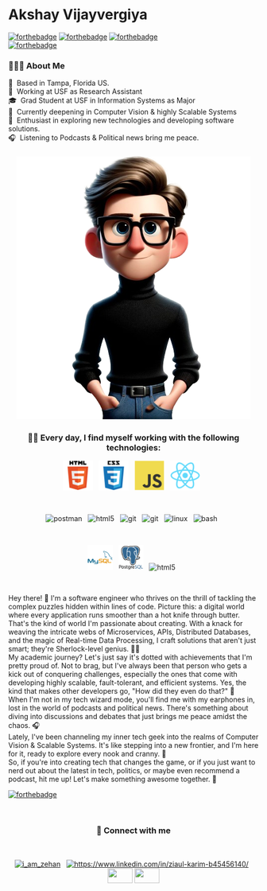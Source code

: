 # Akshay Vijayvergiya


[![forthebadge](https://forthebadge.com/images/badges/powered-by-responsibility.svg)](https://forthebadge.com)
[![forthebadge](https://forthebadge.com/images/badges/uses-brains.svg)](https://forthebadge.com)
[![forthebadge](https://forthebadge.com/images/badges/not-a-bug-a-feature.svg)](https://forthebadge.com)<br>
[![forthebadge](https://forthebadge.com/images/badges/gluten-free.svg)](https://forthebadge.com)

<h3 align="left"> 👨🏻‍💻 About Me </h3>
<p align="left">
🌱 &nbsp;Based in Tampa, Florida US.<br>
💼 &nbsp;Working at USF as Research Assistant<br>
🎓 &nbsp;Grad Student at USF in Information Systems as Major<br>
🔭 &nbsp;Currently deepening in Computer Vision & highly Scalable Systems<br>
👾 &nbsp;Enthusiast in exploring new technologies and developing software solutions.<br> 
🎧 &nbsp;Listening to Podcasts & Political news bring me peace.<br>
</p>


<h3 align= "center"><img src="avatar.png" alt="avatar"/></h3>

<h3 align="center">
  👷🏼 Every day, I find myself working with the following technologies:
</h3>
<p align="center">
 <img src="https://raw.githubusercontent.com/devicons/devicon/master/icons/html5/html5-original-wordmark.svg" alt="html5" height="60"/>&nbsp;&nbsp;
 <img src="https://raw.githubusercontent.com/devicons/devicon/master/icons/css3/css3-original-wordmark.svg" alt="css3" height="60"/>&nbsp;&nbsp;
 <img src="https://raw.githubusercontent.com/devicons/devicon/master/icons/javascript/javascript-original.svg" alt="javascript" height="60"/>&nbsp;&nbsp;
<img src = "https://raw.githubusercontent.com/devicons/devicon/master/icons/react/react-original.svg" height="60" />&nbsp;&nbsp;
</p>

</br>
<p align="center">
 <img src="https://raw.githubusercontent.com/gilbarbara/logos/main/logos/postman-icon.svg" alt="postman" height="50"/>&nbsp;&nbsp;
 <img src="https://raw.githubusercontent.com/gilbarbara/logos/main/logos/fastapi-icon.svg" alt="html5" height="50"/>&nbsp;&nbsp;
 <img src="https://www.vectorlogo.zone/logos/git-scm/git-scm-icon.svg" alt="git" width="40" height="40"/>&nbsp;&nbsp;
<img src="https://upload.vectorlogo.zone/logos/bitbucket/images/11915f2e-3287-46b6-a81d-0daad8160e11.svg" alt="git" height="50"/>&nbsp;&nbsp;
<img src="https://wiki.hornbill.com/images/7/70/Docker_logo.png" alt="linux" width="40" height="40"/>&nbsp;&nbsp;
<img src="https://github.com/iamzehan/FastAPI-Beanie-MongoDB/assets/43857150/1965d7c4-ae5d-46b9-8c5e-fae7466ec91e" alt="bash" height="50"/>&nbsp;&nbsp;
 
  
</p>
</br>
<p align="center">
 <img src="https://raw.githubusercontent.com/devicons/devicon/master/icons/mysql/mysql-original-wordmark.svg" alt="mysql" height="50"/>&nbsp;&nbsp;
<img src="https://raw.githubusercontent.com/devicons/devicon/master/icons/postgresql/postgresql-original-wordmark.svg" alt="postgresql" height="50"/>&nbsp;&nbsp;
<img src="https://raw.githubusercontent.com/gilbarbara/logos/main/logos/mongodb-icon.svg" alt="html5" height="50"/>&nbsp;&nbsp; 
</p>
<br/>

<p>
Hey there! 👋 I'm a software engineer who thrives on the thrill of tackling the complex puzzles hidden within lines of code. Picture this: a digital world where every application runs smoother than a hot knife through butter. That's the kind of world I'm passionate about creating. With a knack for weaving the intricate webs of Microservices, APIs, Distributed Databases, and the magic of Real-time Data Processing, I craft solutions that aren't just smart; they're Sherlock-level genius. 🕵️‍♂️
<br>
My academic journey? Let's just say it's dotted with achievements that I'm pretty proud of. Not to brag, but I've always been that person who gets a kick out of conquering challenges, especially the ones that come with developing highly scalable, fault-tolerant, and efficient systems. Yes, the kind that makes other developers go, "How did they even do that?" 🚀
<br>
When I'm not in my tech wizard mode, you'll find me with my earphones in, lost in the world of podcasts and political news. There's something about diving into discussions and debates that just brings me peace amidst the chaos. 🎧
<br>
Lately, I've been channeling my inner tech geek into the realms of Computer Vision & Scalable Systems. It's like stepping into a new frontier, and I'm here for it, ready to explore every nook and cranny. 🌌
<br>
So, if you're into creating tech that changes the game, or if you just want to nerd out about the latest in tech, politics, or maybe even recommend a podcast, hit me up! Let's make something awesome together. 🌟 <br>

</p>

[![forthebadge](http://forthebadge.com/images/badges/built-with-love.svg)](http://forthebadge.com)

<br>


   


<h3 align="center">🤝 Connect with me</h3>
<br>

<p align="center">
<a href="https://github.com/akshayvijayvargiya" target="_blank">
<img align="center" src="https://raw.githubusercontent.com/rahuldkjain/github-profile-readme-generator/master/src/images/icons/Social/github.svg" alt="i_am_zehan" height="30" /></a>&nbsp;&nbsp; 
<a href="https://www.linkedin.com/in/akshay-vijayvergiya-6a41a310a/" target="_blank">
<img align="center" src="https://raw.githubusercontent.com/rahuldkjain/github-profile-readme-generator/master/src/images/icons/Social/linked-in-alt.svg" alt="https://www.linkedin.com/in/ziaul-karim-b45456140/" height="30" /></a>&nbsp;&nbsp;
<a href="https://mail.google.com/mail/?view=cm&fs=1&to=akshayvijayvargiya02@gmail.com" target="_blank"><img align="center" src="https://upload.wikimedia.org/wikipedia/commons/7/7e/Gmail_icon_%282020%29.svg" width="50" height="30" /></a>
<a href="https://akshayvijayvergiya.com" target="_blank"><img align="center" src="https://raw.githubusercontent.com/rahuldkjain/github-profile-readme-generator/master/src/images/icons/Devops/travisci.svg" width="50" height="30" /></a>
</p>

